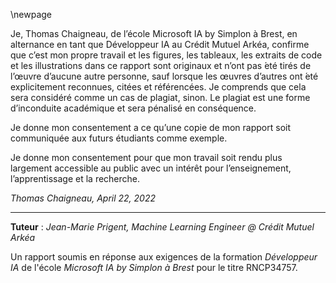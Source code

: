 \newpage

Je, Thomas Chaigneau, de l’école Microsoft IA by Simplon à Brest, en alternance en tant que Développeur IA au Crédit 
Mutuel Arkéa, confirme que c’est mon propre travail et les figures, les tableaux, les extraits de code et les illustrations 
dans ce rapport sont originaux et n’ont pas  ́eté tirés de l’œuvre d’aucune autre personne, sauf lorsque les œuvres 
d’autres ont  ́eté explicitement reconnues, citées et référencées. Je comprends que cela sera considéré comme un cas de 
plagiat, sinon. Le plagiat est une forme d’inconduite académique et sera pénalisé en conséquence.

Je donne mon consentement a ce qu’une copie de mon rapport soit communiquée aux futurs étudiants comme exemple.

Je donne mon consentement pour que mon travail soit rendu plus largement accessible au public avec un intérêt pour 
l’enseignement, l’apprentissage et la recherche.

*Thomas Chaigneau, April 22, 2022*

---

**Tuteur** : *Jean-Marie Prigent, Machine Learning Engineer @ Crédit Mutuel Arkéa*

Un rapport soumis en réponse aux exigences de la formation *Développeur IA* de l'école *Microsoft IA by Simplon à Brest*
pour le titre RNCP34757.
